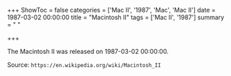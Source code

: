 +++
ShowToc = false
categories = ['Mac II', '1987', 'Mac', 'Mac II']
date = 1987-03-02 00:00:00
title = "Macintosh II"
tags = ['Mac II', '1987']
summary = " "

+++

The Macintosh II was released on 1987-03-02 00:00:00.

Source: `https://en.wikipedia.org/wiki/Macintosh_II`


